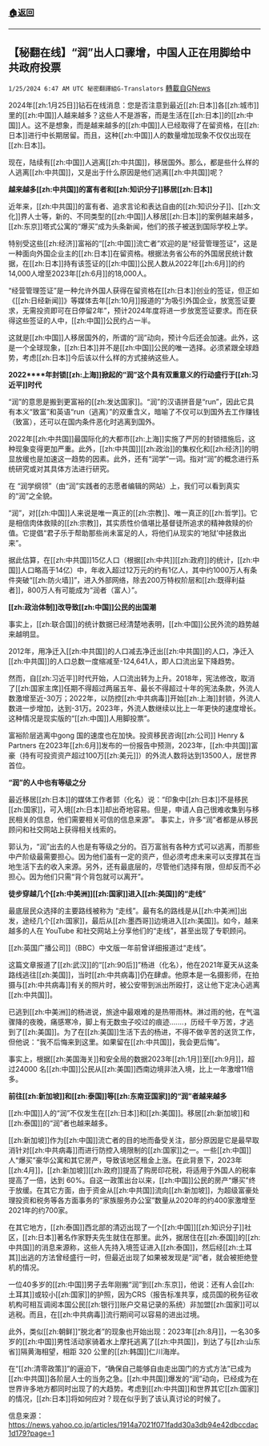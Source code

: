 ###  [:house:返回](README.md)
---


## 【秘翻在线】“润”出人口骤增，中国人正在用脚给中共政府投票
`1/25/2024 6:47 AM UTC 秘密翻譯組G-Translators` [轉載自GNews](https://gnews.org/articles/2251522)

2024年[[zh:1月25日]]钻石在线消息：您是否注意到最近[[zh:日本]]各[[zh:城市]]里的[[zh:中国]]人越来越多？这些人不是游客，而是生活在[[zh:日本]]的[[zh:中国]]人。这不是想象，而是越来越多的[[zh:中国]]人已经取得了在留资格，在[[zh:日本]]进行中长期居留。而且，这种[[zh:中国]]人的数量增加现象不仅仅出现在[[zh:日本]]。

现在，陆续有[[zh:中国]]人逃离[[zh:中共国]]，移居国外。那么，都是些什么样的人逃离[[zh:中共国]]，又是出于什么原因是他们逃离[[zh:中共国]]呢？

**越来越多[[zh:中共国]]的富有者和[[zh:知识分子]]移居[[zh:日本]]**

近年来，[[zh:中共国]]的富有者、追求言论和表达自由的[[zh:知识分子]]、[[zh:文化]]界人士等，新的、不同类型的[[zh:中国]]人移居[[zh:日本]]的案例越来越多，[[zh:东京]]塔式公寓的“爆买”成为头条新闻，他们的孩子被送到国际学校上学。

特别受这些[[zh:经济]]富裕的“[[zh:中国]]流亡者”欢迎的是“经营管理签证”，这是一种面向外国企业主的[[zh:日本]]在留资格。根据法务省公布的外国居民统计数据，在[[zh:日本]]持有该签证的[[zh:中国]]公民人数从2022年[[zh:6月]]的约14,000人增至2023年[[zh:6月]]的18,000人。

“经营管理签证”是一种允许外国人获得在留资格在[[zh:日本]]创业的签证，但正如《[[zh:日经新闻]]》等媒体去年[[zh:10月]]报道的“为吸引外国企业，放宽签证要求，无需投资即可在日停留2年”，预计2024年度将进一步放宽签证要求。而在获得这些签证的人中，[[zh:中国]]公民约占一半。

这就是[[zh:中国]]人移居国外的，所谓的“润”动向，预计今后还会加速。此外，这是一个全球现象，[[zh:日本]]并不是[[zh:中国]]公民的唯一选择。必须紧跟全球趋势，考虑[[zh:日本]]今后该以什么样的方式接纳这些人。

**2022****年封锁[[zh:上海]]掀起的“润”这个具有双重意义的行动盛行于[[zh:习近平]]时代**

“润”的意思是搬到更富裕的[[zh:发达国家]]。“润”的汉语拼音是“run”，因此它具有本义“致富”和英语“run（逃离）”的双重含义，暗喻了不仅可以到国外去工作赚钱（致富），还可以在国内条件恶化时逃离到国外。

2022年[[zh:中共国]]最国际化的大都市[[zh:上海]]实施了严厉的封锁措施后，这种现象变得更加严重。此外，[[zh:中共国]][[zh:政治]]的集权化和[[zh:经济]]的明显放缓也是加速这一趋势的因素。此外，还有“润学”一词。指对“润”的概念进行系统研究或对其具体方法进行研究。

在 “润学纲领”（由“润”实践者的志愿者编辑的网站）上，我们可以看到真实的“润”之全貌。

“润”，对[[zh:中国]]人来说是唯一真正的[[zh:宗教]]、唯一真正的[[zh:哲学]]。它是相信肉体救赎的[[zh:宗教]]，其实质性价值堪比基督徒所追求的精神救赎的价值。它提倡“君子乐于帮助那些尚未富足的人，将他们从现实的‘地狱’中拯救出来”。

据此估算，在[[zh:中共国]]15亿人口（根据[[zh:中共]][[zh:政府]]的统计，[[zh:中国]]人口略高于14亿）中，年收入超过12万元的约有1亿人，其中约1000万人有条件突破“[[zh:防火墙]]”，进入外部网络，除去200万特权阶层和[[zh:既得利益者]]，800万人有可能成为“润者（富人）”。

**[[zh:政治体制]]改导致[[zh:中国]]公民的出国潮**

事实上，[[zh:联合国]]的统计数据已经清楚地表明，[[zh:中国]]公民外流的趋势越来越明显。

2012年，用净迁入[[zh:中共国]]的人口减去净迁出[[zh:中共国]]的人口，净迁入[[zh:中共国]]的人口总数一度缩减至\-124,641人，即人口流出呈下降趋势。

然而，自[[zh:习近平]]时代开始，人口流出转为上升。2018年，宪法修改，取消了[[zh:国家主席]]任期不得超过两届五年、最长不得超过十年的宪法条款，外流人数激增至近\-30万；2022年，以防控[[zh:中共病毒]]开始[[zh:上海]]封锁，外流人数进一步增加，达到\-31万。2023年，外流人数继续以比上一年更快的速度增长。这种情况是现实版的“[[zh:中国]]人用脚投票”。

富裕阶层逃离中gong 国的速度也在加快。投资移民咨询[[zh:公司]] Henry & Partners 在2023年[[zh:6月]]发布的一份报告中预测，2023年，[[zh:中共国]]富豪（持有可投资资产超过100万[[zh:美元]]）的外流人数将达到13500人，居世界首位。

**“润”的人中也有等级之分**

最近移居[[zh:日本]]的媒体工作者郭（化名）说：“印象中[[zh:日本]]不是移民[[zh:国家]]，可入境[[zh:日本]]却出奇地容易。但是，申请人自己很难收集到与移民相关的信息，他们需要相关可信的信息来源”。 事实上，许多“润”者都是从移民顾问和社交网站上获得相关线索的。

郭认为，“润”出去的人也是有等级之分的。百万富翁有各种方式可以逃离，而那些中产阶级最需要担心。因为他们虽有一定的资产，但必须考虑未来可以支撑其在当地生活下去的收入来源。另外，还有最底层的，尽管他们选择有限，但却反而不必担心。因为他们只需“背个背包就可以离开”。

**徒步穿越几个[[zh:中美洲]][[zh:国家]]进入[[zh:美国]]的“走线”**

最底层民众选择的主要路线被称为 “走线”。最有名的路线是从[[zh:中美洲]]出发，途经几个[[zh:国家]]，最后从[[zh:墨西哥]]边境进入[[zh:美国]]。如今，越来越多的人在 YouTube 和社交网站上分享他们的“走线”，甚至出现了专职顾问。

[[zh:英国广播公司]]（BBC）中文版一年前曾详细报道过“走线”。

这篇文章报道了[[zh:武汉]]的“[[zh:90后]]”杨进（化名），他在2021年夏天从这条路线逃往[[zh:美国]]，当时[[zh:中共病毒]]仍在肆虐。他原本是一名摄影师，在拍摄与[[zh:中共病毒]]有关的照片时，被公安带到派出所殴打，这让他下定决心逃离[[zh:中共国]]。

已逃到[[zh:中美洲]]的杨进说，旅途中最艰难的是热带雨林。淋过雨的他，在气温骤降的夜晚，痛感寒冷，脚上有无数虫子咬过的痕迹.......，历经千辛万苦，才逃到了[[zh:美国]]。为了在[[zh:美国]]生活下去的杨进，不得不做辛苦的送货工作，但他说：“我不后悔来到这里。如果留在[[zh:中共国]]，我会更后悔”。

事实上，根据[[zh:美国海关]]和安全局的数据2023年[[zh:1月]]至[[zh:9月]]，超过24000 名[[zh:中国]]公民从[[zh:美国]]西南边境非法入境，比上一年激增11倍多。

**前往[[zh:新加坡]]和[[zh:泰国]]等[[zh:东南亚国家]]的“润”者越来越多**

[[zh:中国]]人的“润”不仅发生在[[zh:日本]]和[[zh:美国]]。移居[[zh:新加坡]]和[[zh:泰国]]的“润”者也越来越多。

[[zh:新加坡]]作为[[zh:中国]]流亡者的目的地而备受关注，部分原因是它是最早取消针对[[zh:中共病毒]]而进行防控入境限制的[[zh:国家]]之一。一些[[zh:中国]]人“爆买”豪华公寓和其它房产，导致该地区租金上涨。在此背景下，2023年[[zh:4月]]，[[zh:新加坡]][[zh:政府]]提高了购房印花税，将适用于外国人的税率提高了一倍，达到 60%。自这一政策出台以来，[[zh:中国]]公民的房产“爆买”终于放缓。在其它方面，由于资金从[[zh:中共国]]流向[[zh:新加坡]]，为超级富豪处理投资和税务等各方面事务的“家族服务办公室”数量从2020年的约400家激增至2021年的约700家。

在其它地方，[[zh:泰国]]西北部的清迈出现了一个[[zh:中国]][[zh:知识分子]]社区，[[zh:日本]]著名作家野夫先生就住在那里。此外，据居住在[[zh:泰国]]的[[zh:中共国]]的消息来源称，这些人先持入境签证进入[[zh:泰国]]，然后经[[zh:土耳其]]出逃的方法曾经盛行一时，但最近出现了如果被发现是“润”者，就会被拒绝登机的情况。

一位40多岁的[[zh:中国]]男子去年刚搬“润”到[[zh:东京]]，他说：还有人会[[zh:土耳其]]或较小[[zh:国家]]的护照，因为CRS（报告标准共享，成员国的税务征收机构可相互调阅本国公民[[zh:银行]]账户交易记录的系统）非加盟[[zh:国家]]可以逃税。而且，在[[zh:中共病毒]]流行期间可以容易的进出过境。

此外，类似[[zh:朝鲜]]“脱北者”的现象也开始出现：2023年[[zh:8月]]，一名30多岁的[[zh:中国]]男性活动家骑着水上摩托逃离了[[zh:中共国]]，到达了与[[zh:山东省]]隔黄海相望，相距 320 公里的[[zh:韩国]]仁川海岸。

在“[[zh:清零政策]]”的逼迫下，“确保自己能够自由走出国门的方式方法”已成为[[zh:中共国]]各阶层人士的当务之急。[[zh:中共国]]爆发的“润”动向，已经成为在世界许多地方都同时出现了的大趋势。考虑到[[zh:中共国]]和世界其它[[zh:国家]]的情况，[[zh:日本]]将如何应对？现在似乎到了该认真讨论的时候了。

信息来源：https://news.yahoo.co.jp/articles/1914a7021f071fadd30a3db94e42dbccdac1d179?page=1






